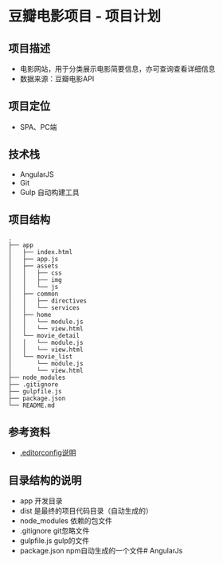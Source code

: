 # 豆瓣电影项目 - 项目计划

## 项目描述
- 电影网站，用于分类展示电影简要信息，亦可查询查看详细信息
- 数据来源：豆瓣电影API

## 项目定位
- SPA、PC端

## 技术栈
- AngularJS
- Git
- Gulp 自动构建工具

## 项目结构

```
.
├── app
│   ├── index.html
│   ├── app.js
│   ├── assets
│   │   ├── css
│   │   ├── img
│   │   └── js
│   ├── common
│   │   ├── directives
│   │   └── services
│   ├── home
│   │   └── module.js
│   │   └── view.html
│   └── movie_detail
│   │   └── module.js
│   │   └── view.html
│   └── movie_list
│       └── module.js
│       └── view.html
├── node_modules
├── .gitignore
├── gulpfile.js
├── package.json
└── README.md

```

## 参考资料
- [.editorconfig说明](http://www.alloyteam.com/2014/12/editor-config/)



## 目录结构的说明
- app 开发目录
- dist 是最终的项目代码目录（自动生成的）
- node_modules 依赖的包文件
- .gitignore git忽略文件
- gulpfile.js gulp的文件
- package.json npm自动生成的一个文件# AngularJs
